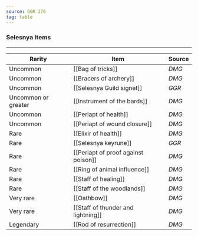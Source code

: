 ```yaml
---
source: GGR 176
tag: table
---
```


### Selesnya Items
---
|Rarity|Item|Source|
|----|----------|----|
|Uncommon|[[Bag of tricks]]|_DMG_|
|Uncommon|[[Bracers of archery]]|_DMG_|
|Uncommon|[[Selesnya Guild signet]]|_GGR_|
|Uncommon or greater|[[Instrument of the bards]]|_DMG_|
|Uncommon|[[Periapt of health]]|_DMG_|
|Uncommon|[[Periapt of wound closure]]|_DMG_|
|Rare|[[Elixir of health]]|_DMG_|
|Rare|[[Selesnya keyrune]]|_GGR_|
|Rare|[[Periapt of proof against poison]]|_DMG_|
|Rare|[[Ring of animal influence]]|_DMG_|
|Rare|[[Staff of healing]]|_DMG_|
|Rare|[[Staff of the woodlands]]|_DMG_|
|Very rare|[[Oathbow]]|_DMG_|
|Very rare|[[Staff of thunder and lightning]]|_DMG_|
|Legendary|[[Rod of resurrection]]|_DMG_|
